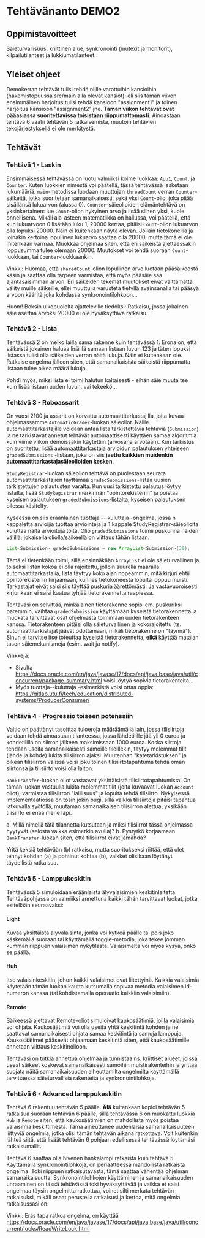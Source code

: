 # Tehtävänanto DEMO2

## Oppimistavoitteet
Säieturvallisuus, kriittinen alue, synkronointi (mutexit ja monitorit), kilpailutilanteet ja lukkiumatilanteet.

## Yleiset ohjeet
Demokerran tehtävät tulisi tehdä niille varattuihin kansioihin (hakemistopuussa src/main alla olevat kansiot): eli siis tämän viikon ensimmäinen harjoitus tulisi tehdä kansioon "assignment1" ja toinen harjoitus kansioon "assignment2" jne. **Tämän viikon tehtävät ovat pääasiassa suoritettavissa toisistaan riippumattomasti**. Ainoastaan tehtävä 6 vaatii tehtävän 5 ratkaisemista, muutoin tehtävien tekojärjestyksellä ei ole merkitystä.

## Tehtävät

### Tehtävä 1 - Laskin
Ensimmäisessä tehtävässä on luotu valmiiksi kolme luokkaa: `App1`, `Count`, ja `Counter`. Kuten luokkien nimestä voi päätellä, tässä tehtävässä lasketaan lukumääriä. `main`-metodissa luodaan muuttujan `threadCount` verran `Counter`-säikeitä, jotka suoritetaan samanaikaisesti, sekä yksi `Count`-olio, joka pitää sisällänsä lukuarvon (alussa 0). `Counter`-säieolioiden elämäntehtävä on yksinkertainen: lue `Count`-olion nykyinen arvo ja lisää siihen yksi, kuole onnellisena. Mikäli ala-asteen matematiikka on hallussa, voi päätellä, että kun lukuarvoon 0 lisätään luku 1, 20000 kertaa, pitäisi `Count`-olion lukuarvon olla lopuksi 20000. Näin ei kuitenkaan näytä olevan. Jollain tietokoneilla ja joinakin kertoina lopullinen lukuarvo saattaa olla 20000, mutta tämä ei ole mitenkään varmaa. Muokkaa ohjelmaa siten, että eri säikeistä ajettaessakin loppusumma tulee olemaan 20000. Muutokset voi tehdä suoraan `Count`-luokkaan, tai `Counter`-luokkaankin. 

Vinkki: Huomaa, että `sharedCount`-olion lopullinen arvo luetaan pääsäikeestä käsin ja saattaa olla tarpeen varmistaa, että myös pääsäie saa ajantasaisimman arvon. Eri säikeiden tekemät muutokset eivät välttämättä välity muille säikeille, ellei muuttujia varusteta tietyllä avainsanalla tai pääsyä arvoon kääritä joka kohdassa synkronointilohkoon...

Huom! Boksin ulkopuolelta ajatteleville tiedoksi: Ratkaisu, jossa jokainen säie asettaa arvoksi 20000 ei ole hyväksyttävä ratkaisu.

### Tehtävä 2 - Lista
Tehtävässä 2 on melko lailla sama rakenne kuin tehtävässä 1. Erona on, että säikeistä jokainen haluaa lisäillä samaan listaan luvun 123 ja täten lopuksi listassa tulisi olla säikeiden verran näitä lukuja. Näin ei kuitenkaan ole. Ratkaise ongelma jälleen siten, että samanaikaisista säikeistä riippumatta listaan tulee oikea määrä lukuja.

Pohdi myös, miksi lista ei toimi halutun kaltaisesti - eihän säie muuta tee kuin lisää listaan uuden luvun, vai tekeekö...

### Tehtävä 3 - Roboassarit
On vuosi 2100 ja assarit on korvattu automaattitarkastajilla, joita kuvaa ohjelmassamme `AutomaticGrader`-luokan säieoliot. Näille automaattitarkastajille voidaan antaa lista tarkistettavia tehtäviä (`Submission`) ja ne tarkistavat annetut tehtävät automaattisesti käyttäen samaa algoritmia kuin viime viikon demoissakin käytettiin (arvosana arvotaan). Kun tarkistus on suoritettu, lisää automaattitarkastaja arvioidun palautuksen yhteiseen `gradedSubmissions` -listaan, joka on siis **jaettu kaikkien muidenkin automaattitarkastajasäieolioiden kesken**.

`StudyRegistrar`-luokan säieolion tehtävä on puolestaan seurata automaattitarkastajien täyttämää `gradedSubmissions`-listaa uusien tarkistettujen palautusten varalta. Kun uusi tarkistettu palautus löytyy listalta, lisää `StudyRegistrar` merkinnän "opintorekisteriin" ja poistaa kyseisen palautuksen `gradedSubmissions`-listalta, kyseisen palautuksen ollessa käsitelty.

Kyseessä on siis eräänlainen tuottaja -- kuluttaja -ongelma, jossa n kappaletta arvioijia tuottaa arviointeja ja 1 kappale StudyRegistrar-säieolioita kuluttaa näitä arvioituja töitä. Olio `gradedSubmissions` toimii puskurina näiden välillä; jokaisella oliolla/säikeellä on viittaus tähän listaan.

```java
List<Submission> gradedSubmissions = new ArrayList<Submission>(30);
```

Tämä ei tietenkään toimi, sillä ensinnäkään `ArrayList` ei ole säieturvallinen ja toiseksi listan kokoa ei olla rajoitettu, jolloin suurella määrällä automaattitarkastajia, lista täyttyy koko ajan nopeammin, mitä kirjuri ehtii opintorekisteriin kirjaamaan, kunnes tietokoneesta lopulta loppuu muisti. Tarkastajat eivät saisi siis täyttää puskuria äärettömästi. Ja vastavuoroisesti kirjurikaan ei saisi kaatua tyhjää tietorakennetta raapiessa.

Tehtäväsi on selvittää, minkälainen tietorakenne sopisi em. puskuriksi paremmin, vaihtaa  `gradedSubmission` käyttämään kyseistä tietorakennetta ja muokata tarvittavat osat ohjelmasta toimimaan uuden tietorakenteen kanssa. Tietorakenteen pitäisi olla säieturvallinen ja kokorajoitettu (ts. automaattitarkistajat jäävät odottamaan, mikäli tietorakenne on "täynnä"). Sinun ei tarvitse itse toteuttaa kyseistä tietorakennetta, **eikä** käyttää matalan tason säiemekanismeja (esim. wait ja notify).


Vinkkejä:
 - Sivulta <https://docs.oracle.com/en/java/javase/17/docs/api/java.base/java/util/concurrent/package-summary.html> voisi löytyä sopivia tietorakenteita...
 - Myös tuottaja--kuluttaja -esimerkistä voisi ottaa oppia: <https://gitlab.utu.fi/tech/education/distributed-systems/ProducerConsumer/>

### Tehtävä 4 - Progressio toiseen potenssiin
Valtio on päättänyt tasoittaa tuloeroja määräämällä lain, jossa tilisiirtoja voidaan tehdä ainoastaan tilanteessa, jossa lähdetilille jää yli 0 euroa ja kohdetilillä on siirron jälkeen maksimissaan 1000 euroa. Koska siirtoja tehdään useita samanaikaisesti samoille tileillekin, täytyy molemmat tilit (lähde ja kohde) lukita tilisiirron ajaksi. Muutenhan "katetarkistuksen" ja oikean tilisiirron välissä voisi joku toinen tilisiirtotapahtuma tehdä oman siirtonsa ja tilisiirto voisi olla laiton.

`BankTransfer`-luokan oliot vastaavat yksittäisistä tilisiirtotapahtumista. On tämän luokan vastuulla lukita molemmat tilit (joita kuvaavat luokan `Account` oliot), varmistaa tilisiirron "laillisuus" ja lopulta tehdä tilisiirto. Nykyisessä implementaatiossa on tosin jokin bugi, sillä vaikka tilisiirtoja pitäisi tapahtua jatkuvalla syötöllä, muutaman samanaikaisen tilisiirron alettua, yksikään tilisiirto ei enää mene läpi.

a. Millä nimellä tätä tilannetta kutsutaan ja miksi tilisiirrot tässä ohjelmassa hyytyvät (selosta vaikka esimerkin avulla)?
b. Pystytkö korjaamaan `BankTransfer`-luokan siten, että tilisiirrot eivät jämähdä?

Yritä keksiä tehtävään (b) ratkaisu, mutta suoritukseksi riittää, että olet tehnyt kohdan (a) ja pohtinut kohtaa (b), vaikket olisikaan löytänyt täydellistä ratkaisua.

### Tehtävä 5 - Lamppukeskitin

Tehtävässä 5 simuloidaan eräänlaista älyvalaisimien keskitinlaitetta. Tehtäväpohjassa on valmiiksi annettuna kaikki tähän tarvittavat luokat, jotka esitellään seuraavaksi:

#### Light
Kuvaa yksittäistä älyvalaisinta, jonka voi kytkeä päälle tai pois joko käskemällä suoraan tai käyttämällä toggle-metodia, joka tekee jomman kumman riippuen valaisimen nykytilasta. Valaisimelta voi myös kysyä, onko se päällä.

#### Hub
Itse valaisinkeskitin, johon kaikki valaisimet ovat liitettyinä. Kaikkia valaisimia käytetään tämän luokan kautta kutsumalla sopivaa metodia valaisimen id-numeron kanssa (tai kohdistamalla operaatio kaikkiin valaisimiin).

#### Remote
Säikeessä ajettavat Remote-oliot simuloivat kaukosäätimiä, joilla valaisimia voi ohjata. Kaukosäätimiä voi olla useita yhtä keskitintä kohden ja ne saattavat samanaikaisesti ohjata samaa keskitintä ja samoja lamppuja. Kaukosäätimet pääsevät ohjaamaan keskitintä siten, että kaukosäätimille annetaan viittaus keskitinolioon.

Tehtäväsi on tutkia annettua ohjelmaa ja tunnistaa ns. kriittiset alueet, joissa useat säikeet koskevat samanaikaisesti samoihin muistirakenteihin ja yrittää suojata näitä samanaikaisuuden aiheuttamilta ongelmilta käyttämällä tarvittaessa säieturvallisia rakenteita ja synkronointilohkoja.

### Tehtävä 6 - Advanced lamppukeskitin
Tehtävä 6 rakentuu tehtävän 5 päälle. **Älä** kuitenkaan kopioi tehtävän 5 ratkaisua suoraan tehtävän 6 päälle, sillä tehtävässä 6 on muokattu luokkia `Hub` ja `Remote` siten, että kaukosäätimien on mahdollista myös poistaa valaisimia keskittimestä. Tämä aiheuttanee uudenlaisia samanaikaisuuteen liittyviä ongelmia, jotka olisi tämän tehtävän aikana ratkottava. Voit kuitenkin lähteä siitä, että lisäät tehtävän 6 pohjaan edellisessä tehtävässä löytämäsi ratkaisumallit.

Tehtävä 6 saattaa olla hivenen hankalampi ratkaista kuin tehtävä 5. Käyttämällä synkronointilohkoja, on periaatteessa mahdollista ratkaista ongelma. Toki riippuen ratkaisutavasta, tämä saattaa vähentää ohjelman samanaikaisuutta. Synkronointilohkojen käyttäminen ja samanaikaisuuden uhraaminen on tässä tehtävässä toki hyväksyttävää ja vaikka et saisi ongelmaa täysin ongelmitta ratkottua, voinet silti merkata tehtävän ratkaisuksi, mikäli osaat perustella ratkaisusi ja kertoa, mitä ongelmia ratkaisussasi on.

Vinkki: Eräs tapa ratkoa ongelma, on käyttää <https://docs.oracle.com/en/java/javase/17/docs/api/java.base/java/util/concurrent/locks/ReadWriteLock.html>
